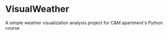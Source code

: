 # VisualWeather
A simple weather visualization analysis project for C&amp;M apartment's Python course
